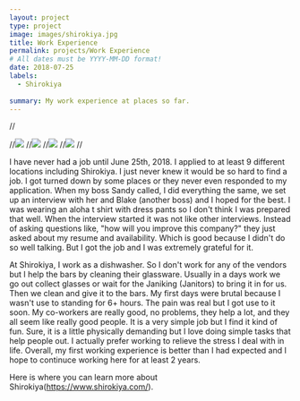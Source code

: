 ```yaml
---
layout: project
type: project
image: images/shirokiya.jpg
title: Work Experience
permalink: projects/Work Experience
# All dates must be YYYY-MM-DD format!
date: 2018-07-25
labels:
  - Shirokiya
  
summary: My work experience at places so far.
---
```


//<div class="ui small rounded images">
  //<img class="ui image" src="../images/micromouse-robot.png">
  //<img class="ui image" src="../images/micromouse-robot-2.jpg">
  //<img class="ui image" src="../images/micromouse.jpg">
  //<img class="ui image" src="../images/micromouse-circuit.png">
//</div>

I have never had a job until June 25th, 2018. I applied to at least 9 different locations including Shirokiya. I just never knew it would be so hard to find a job. I got turned down by some places or they never even responded to my application. When my boss Sandy called, I did everything the same, we set up an interview with her and Blake (another boss) and I hoped for the best. I was wearing an aloha t shirt with dress pants so I don't think I was prepared that well. When the interview started it was not like other interviews. Instead of asking questions like, "how will you improve this company?" they just asked about my resume and availability. Which is good because I didn't do so well talking. But I got the job and I was extremely grateful for it.

At Shirokiya, I work as a dishwasher. So I don't work for any of the vendors but I help the bars by cleaning their glassware. Usually in a days work we go out collect glasses or wait for the Janiking (Janitors) to bring it in for us. Then we clean and give it to the bars. My first days were brutal because I wasn't use to standing for 6+ hours. The pain was real but I got use to it soon. My co-workers are really good, no problems, they help a lot, and they all seem like really good people. It is a very simple job but I find it kind of fun. Sure, it is a little physically demanding but I love doing simple tasks that help people out. I actually prefer working to relieve the stress I deal with in life. Overall, my first working experience is better than I had expected and I hope to continuce working here for at least 2 years.

Here is where you can learn more about Shirokiya(https://www.shirokiya.com/).



